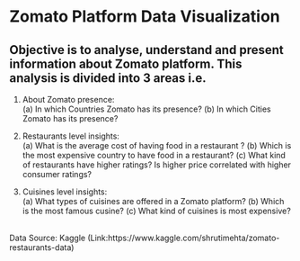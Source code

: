 # Zomato Platform Data Visualization

## Objective is to analyse, understand and present information about Zomato platform. This analysis is divided into 3 areas i.e.

1. About Zomato presence: <br>
(a) In which Countries Zomato has its presence?
(b) In which Cities Zomato has its presence?

2. Restaurants level insights:<br> 
(a) What is the average cost of having food in a restaurant ?
(b) Which is the most expensive country to have food in a restaurant?
(c) What kind of restaurants have higher ratings? Is higher price correlated with higher consumer ratings?

3. Cuisines level insights:<br>
(a) What types of cuisines are offered in a Zomato platform?
(b) Which is the most famous cusine?
(c) What kind of cuisines is most expensive?
<br>
Data Source: Kaggle (Link:https://www.kaggle.com/shrutimehta/zomato-restaurants-data)
